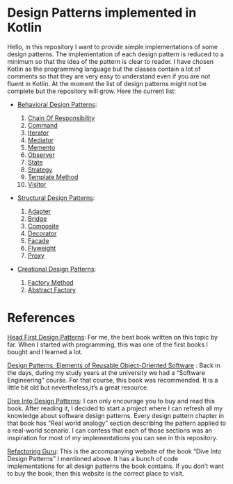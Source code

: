 # Design Patterns implemented in Kotlin

Hello, 
in this repository I want to provide simple implementations of some design patterns. The implementation of each design pattern is
reduced to a minimum so that the idea of the pattern is clear to reader. I have chosen Kotlin as the programming language but the
classes contain a lot of comments so that they are very easy to understand even if you are not fluent in Kotlin. At the moment the
list of design patterns might not be complete but the repository will grow. 
Here the current list: 

- [Behavioral Design Patterns](https://github.com/CelikAbdullah/design-patterns-in-kotlin/tree/main/behavioraldesignpattern): 
  1. [Chain Of Responsibility](https://github.com/CelikAbdullah/design-patterns-in-kotlin/tree/main/behavioraldesignpattern/chainofresponsibility)
  2. [Command](https://github.com/CelikAbdullah/design-patterns-in-kotlin/tree/main/behavioraldesignpattern/command)
  3. [Iterator](https://github.com/CelikAbdullah/design-patterns-in-kotlin/tree/main/behavioraldesignpattern/iterator)
  4. [Mediator](https://github.com/CelikAbdullah/design-patterns-in-kotlin/tree/main/behavioraldesignpattern/mediator)
  5. [Memento](https://github.com/CelikAbdullah/design-patterns-in-kotlin/tree/main/behavioraldesignpattern/memento)
  6. [Observer](https://github.com/CelikAbdullah/design-patterns-in-kotlin/tree/main/behavioraldesignpattern/observer)
  7. [State](https://github.com/CelikAbdullah/design-patterns-in-kotlin/tree/main/behavioraldesignpattern/state)
  8. [Strategy](https://github.com/CelikAbdullah/design-patterns-in-kotlin/tree/main/behavioraldesignpattern/strategy)
  9. [Template Method](https://github.com/CelikAbdullah/design-patterns-in-kotlin/tree/main/behavioraldesignpattern/template)
  10. [Visitor](https://github.com/CelikAbdullah/design-patterns-in-kotlin/tree/main/behavioraldesignpattern/visitor)

- [Structural Design Patterns](https://github.com/CelikAbdullah/design-patterns-in-kotlin/tree/main/structuraldesignpattern): 
  1. [Adapter](https://github.com/CelikAbdullah/design-patterns-in-kotlin/tree/main/structuraldesignpattern/adapter)
  2. [Bridge](https://github.com/CelikAbdullah/design-patterns-in-kotlin/tree/main/structuraldesignpattern/bridge)
  3. [Composite](https://github.com/CelikAbdullah/design-patterns-in-kotlin/tree/main/structuraldesignpattern/composite)
  4. [Decorator](https://github.com/CelikAbdullah/design-patterns-in-kotlin/tree/main/structuraldesignpattern/decorator)
  5. [Facade](https://github.com/CelikAbdullah/design-patterns-in-kotlin/tree/main/structuraldesignpattern/facade)
  6. [Flyweight](https://github.com/CelikAbdullah/design-patterns-in-kotlin/tree/main/structuraldesignpattern/flyweight)
  7. [Proxy](https://github.com/CelikAbdullah/design-patterns-in-kotlin/tree/main/structuraldesignpattern/proxy)

- [Creational Design Patterns](https://github.com/CelikAbdullah/design-patterns-in-kotlin/tree/main/creationaldesignpattern): 
  1. [Factory Method](https://github.com/CelikAbdullah/design-patterns-in-kotlin/tree/main/creationaldesignpattern/factorymethod)
  2. [Abstract Factory](https://github.com/CelikAbdullah/design-patterns-in-kotlin/tree/main/creationaldesignpattern/abstractfactory)

# References 
[Head First Design Patterns](https://www.oreilly.com/library/view/head-first-design/0596007124/): 
For me, the best book written on this topic by far. When I started with programming, this was one 
of the first books I bought and I learned a lot.

[Design Patterns. Elements of Reusable Object-Oriented Software](https://www.amazon.de/Patterns-Elements-Reusable-Object-Oriented-Software/dp/0201633612) : Back in the days, during my study years at the university we had a “Software Engineering” course. For that course, this book was recommended. It is a little bit old but nevertheless,it’s a great resource.

[Dive Into Design Patterns](https://refactoring.guru/design-patterns/book): I can only encourage you to buy and read this book. After reading it, I decided to start a project where I can refresh all my knowledge about software design patterns. Every design pattern chapter in that book has “Real
world analogy” section describing the pattern applied to a real-world scenario. I can confess that each of those sections was
an inspiration for most of my implementations you can see in this repository.

[Refactoring Guru](https://refactoring.guru/): This is the accompanying website of the book “Dive Into Design Patterns” I mentioned above. It has a bunch of code implementations for all design patterns the book contains. If you don’t want to buy the book, then this website is the
correct place to visit.
